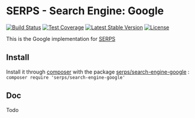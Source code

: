 SERPS - Search Engine: Google
=============================

[![Build Status](https://travis-ci.org/serp-scrape/search-engine-google.svg?branch=master)](https://travis-ci.org/serp-scrape/search-engine-google)
[![Test Coverage](https://codeclimate.com/github/serp-scrape/search-engine-google/badges/coverage.svg)](https://codeclimate.com/github/serp-scrape/search-engine-google/coverage)
[![Latest Stable Version](https://poser.pugx.org/serps/search-engine-google/version)](https://packagist.org/packages/serps/search-engine-google)
[![License](https://poser.pugx.org/serps/search-engine-google/license)](https://packagist.org/packages/serps/search-engine-google)


This is the Google implementation for [SERPS](https://github.com/serp-scrape/serps)

Install
-------

Install it through [composer](https://getcomposer.org/) with the package 
[serps/search-engine-google](https://packagist.org/packages/serps/search-engine-google) : ``composer require 'serps/search-engine-google'``

Doc
---

Todo
